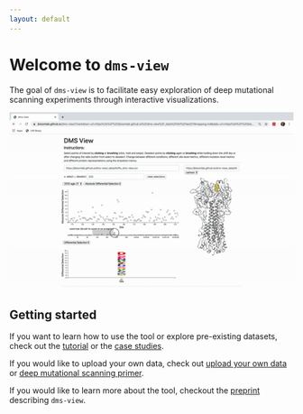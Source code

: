 ```yaml
---
layout: default
---
```


# Welcome to `dms-view`

The goal of `dms-view` is to facilitate easy exploration of deep mutational scanning experiments through interactive visualizations.

![Quick walkthrough of dms-view](/assets/images/frontpage.gif)

## Getting started

If you want to learn how to use the tool or explore pre-existing datasets, check out the [tutorial](./tutorial) or the [case studies](./casestudies).

If you would like to upload your own data, check out [upload your own data](dataupload) or [deep mutational scanning primer](dms).

If you would like to learn more about the tool, checkout the [preprint](https://www.biorxiv.org/content/10.1101/2020.05.14.096842v1) describing `dms-view`.
